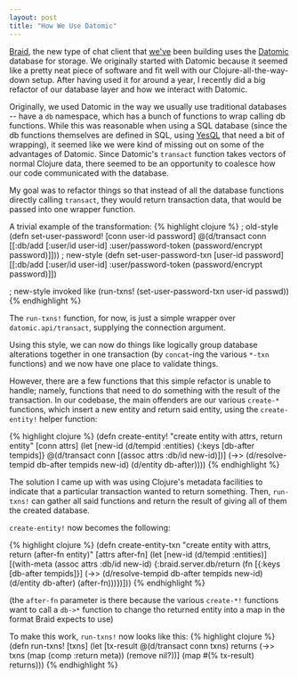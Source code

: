 ```yaml
---
layout: post
title: "How We Use Datomic"
---
```


[Braid][], the new type of chat client that [we've][bloom] been building uses the [Datomic][] database for storage.
We originally started with Datomic because it seemed like a pretty neat piece of software and fit well with our Clojure-all-the-way-down setup.
After having used it for around a year, I recently did a big refactor of our database layer and how we interact with Datomic.

Originally, we used Datomic in the way we usually use traditional databases -- have a `db` namespace, which has a bunch of functions to wrap calling db functions.
While this was reasonable when using a SQL database (since the db functions themselves are defined in SQL, using [YesQL][] that need a bit of wrapping), it seemed like we were kind of missing out on some of the advantages of Datomic.
Since Datomic's `transact` function takes vectors of normal Clojure data, there seemed to be an opportunity to coalesce how our code communicated with the database.

My goal was to refactor things so that instead of all the database functions directly calling `transact`, they would return transaction data, that would be passed into one wrapper function.

A trivial example of the transformation:
{% highlight clojure %}
; old-style
(defn set-user-password!
  [conn user-id password]
  @(d/transact conn [[:db/add [:user/id user-id]
                      :user/password-token (password/encrypt password)]]))
; new-style
(defn set-user-password-txn
  [user-id password]
  [[:db/add [:user/id user-id] :user/password-token (password/encrypt password)]])

; new-style invoked like
(run-txns! (set-user-password-txn user-id passwd))
{% endhighlight %}

The `run-txns!` function, for now, is just a simple wrapper over `datomic.api/transact`, supplying the connection argument.

Using this style, we can now do things like logically group database alterations together in one transaction (by `concat`-ing the various `*-txn` functions) and we now have one place to validate things.

However, there are a few functions that this simple refactor is unable to handle; namely, functions that need to do something with the result of the transaction.
In our codebase, the main offenders are our various `create-*` functions, which insert a new entity and return said entity, using the `create-entity!` helper function:

{% highlight clojure %}
(defn create-entity!
  "create entity with attrs, return entity"
  [conn attrs]
  (let [new-id (d/tempid :entities)
        {:keys [db-after tempids]} @(d/transact conn
                                      [(assoc attrs :db/id new-id)])]
    (->> (d/resolve-tempid db-after tempids new-id)
         (d/entity db-after))))
{% endhighlight %}

The solution I came up with was using Clojure's metadata facilities to indicate that a particular transaction wanted to return something.
Then, `run-txns!` can gather all said functions and return the result of giving all of them the created database.

`create-entity!` now becomes the following:

{% highlight clojure %}
(defn create-entity-txn
  "create entity with attrs, return (after-fn entity)"
  [attrs after-fn]
  (let [new-id (d/tempid :entities)]
    [(with-meta
       (assoc attrs :db/id new-id)
       {:braid.server.db/return
        (fn [{:keys [db-after tempids]}]
          (->> (d/resolve-tempid db-after tempids new-id)
               (d/entity db-after)
               (after-fn)))})]))
{% endhighlight %}

(the `after-fn` parameter is there because the various `create-*!` functions want to call a `db->*` function to change tho returned entity into a map in the format Braid expects to use)

To make this work, `run-txns!` now looks like this:
{% highlight clojure %}
(defn run-txns!
  [txns]
  (let [tx-result @(d/transact conn txns)
        returns (->> txns
                     (map (comp :return meta))
                     (remove nil?))]
    (map #(% tx-result) returns)))
{% endhighlight %}

  [Braid]: https://braidchat.com
  [bloom]: http://bloomventures.io
  [Datomic]: http://datomic.com/
  [YesQL]: https://github.com/krisajenkins/yesql

